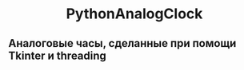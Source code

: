 <h1 align="center">PythonAnalogClock</h1>
<h2>Аналоговые часы, сделанные при помощи Tkinter и threading</h2>
